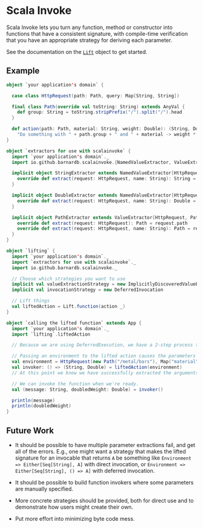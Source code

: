 Scala Invoke
============

Scala Invoke lets you turn any function, method or constructor into functions that have a consistent signature, 
with compile-time verification that you have an appropriate strategy for deriving each parameter. 

See the documentation on the [`Lift`](src/main/scala/io/github/barnardb/scalainvoke/Lift.scala) object to get started.

Example
-------

```scala
object `your application's domain` {

  case class HttpRequest(path: Path, query: Map[String, String])

  final class Path(override val toString: String) extends AnyVal {
    def group: String = toString.stripPrefix("/").split("/").head
  }

  def action(path: Path, material: String, weight: Double): (String, Double) =
    "Do something with " + path.group + " and " + material -> weight * 2
}

object `extractors for use with scalainvoke` {
  import `your application's domain`._
  import io.github.barnardb.scalainvoke.{NamedValueExtractor, ValueExtractor}

  implicit object StringExtractor extends NamedValueExtractor[HttpRequest, String] {
    override def extract(request: HttpRequest, name: String): String = request.query(name)
  }

  implicit object DoubleExtractor extends NamedValueExtractor[HttpRequest, Double] {
    override def extract(request: HttpRequest, name: String): Double = request.query(name).toDouble
  }

  implicit object PathExtractor extends ValueExtractor[HttpRequest, Path] {
    override def extract(request: HttpRequest): Path = request.path
    override def extract(request: HttpRequest, name: String): Path = request.path
  }
}

object `lifting` {
  import `your application's domain`._
  import `extractors for use with scalainvoke`._
  import io.github.barnardb.scalainvoke._

  // Choose which strategies you want to use
  implicit val valueExtractionStrategy = new ImplicitlyDiscoveredValueExtractors[HttpRequest]
  implicit val invocationStrategy = new DeferredInvocation

  // Lift things
  val liftedAction = Lift.function(action _)
}

object `calling the lifted function` extends App {
  import `your application's domain`._
  import `lifting`.liftedAction

  // Because we are using DeferredExecution, we have a 2-step process to invoke.

  // Passing an environment to the lifted action causes the parameters to be extracted and an invoker to be returned.
  val environment = HttpRequest(new Path("/metal/bars"), Map("material" -> "gold", "weight" -> "42.1337"))
  val invoker: () => (String, Double) = liftedAction(environment)
  // At this point we know we have successfully extracted the arguments, but haven't yet invoked the function.

  // We can invoke the function when we're ready.
  val (message: String, doubledWeight: Double) = invoker()

  println(message)
  println(doubledWeight)
}
```

Future Work
-----------

- It should be possible to have multiple parameter extractions fail,
  and get all of the errors.
  E.g., one might want a strategy that makes the lifted signature for an invocable that returns `A` be something like
  `Environment => Either[Seq[String], A]` with direct invocation, or
  `Environment => Either[Seq[String], () => A]` with deferred invocation.

- It should be possible to build function invokers where some parameters are manually specified.

- More concrete strategies should be provided,
  both for direct use and to demonstrate how users might create their own.

- Put more effort into minimizing byte code mess.
